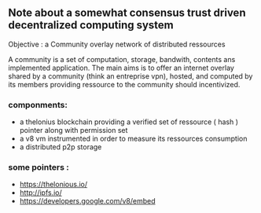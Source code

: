 ## Note about a somewhat consensus trust driven decentralized computing system

Objective : 
a Community overlay network of distributed ressources

A community is a set of computation, storage, bandwith, contents ans implemented application.
The main aims is to offer an internet overlay shared by a community (think an entreprise vpn), hosted, and computed by its members
providing ressource to the community should incentivized.

### componments:

* a thelonius blockchain providing a verified set of ressource ( hash ) pointer along with permission set  
* a v8 vm instrumented in order to measure its ressources consumption
* a distributed p2p storage 


### some pointers :

* https://thelonious.io/
* http://ipfs.io/
* https://developers.google.com/v8/embed

